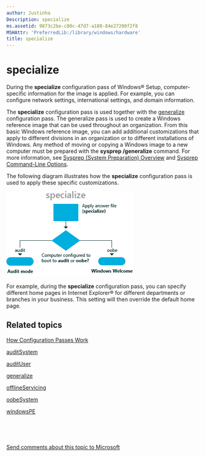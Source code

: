 ```yaml
---
author: Justinha
Description: specialize
ms.assetid: 9873c2be-c80c-47d7-a188-84e27200f2f8
MSHAttr: 'PreferredLib:/library/windows/hardware'
title: specialize
---
```


# specialize


During the **specialize** configuration pass of Windows® Setup, computer-specific information for the image is applied. For example, you can configure network settings, international settings, and domain information.

The **specialize** configuration pass is used together with the [generalize](generalize.md) configuration pass. The generalize pass is used to create a Windows reference image that can be used throughout an organization. From this basic Windows reference image, you can add additional customizations that apply to different divisions in an organization or to different installations of Windows. Any method of moving or copying a Windows image to a new computer must be prepared with the **sysprep /generalize** command. For more information, see [Sysprep (System Preparation) Overview](sysprep--system-preparation--overview.md) and [Sysprep Command-Line Options](sysprep-command-line-options.md).

The following diagram illustrates how the **specialize** configuration pass is used to apply these specific customizations.

![specialize configuration pass](images/dep-win8-l-specializeconfigpass.jpg)

For example, during the **specialize** configuration pass, you can specify different home pages in Internet Explorer® for different departments or branches in your business. This setting will then override the default home page.

## <span id="related_topics"></span>Related topics


[How Configuration Passes Work](how-configuration-passes-work.md)

[auditSystem](auditsystem.md)

[auditUser](audituser.md)

[generalize](generalize.md)

[offlineServicing](offlineservicing.md)

[oobeSystem](oobesystem.md)

[windowsPE](windowspe.md)

 

 

[Send comments about this topic to Microsoft](mailto:wsddocfb@microsoft.com?subject=Documentation%20feedback%20%5Bp_adk_online\p_adk_online%5D:%20specialize%20%20RELEASE:%20%284/11/2016%29&body=%0A%0APRIVACY%20STATEMENT%0A%0AWe%20use%20your%20feedback%20to%20improve%20the%20documentation.%20We%20don't%20use%20your%20email%20address%20for%20any%20other%20purpose,%20and%20we'll%20remove%20your%20email%20address%20from%20our%20system%20after%20the%20issue%20that%20you're%20reporting%20is%20fixed.%20While%20we're%20working%20to%20fix%20this%20issue,%20we%20might%20send%20you%20an%20email%20message%20to%20ask%20for%20more%20info.%20Later,%20we%20might%20also%20send%20you%20an%20email%20message%20to%20let%20you%20know%20that%20we've%20addressed%20your%20feedback.%0A%0AFor%20more%20info%20about%20Microsoft's%20privacy%20policy,%20see%20http://privacy.microsoft.com/default.aspx. "Send comments about this topic to Microsoft")




